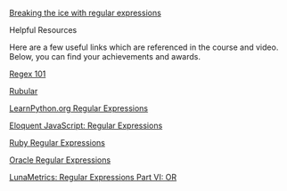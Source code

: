 [Breaking the ice with regular expressions](https://www.codeschool.com/account/courses/breaking-the-ice-with-regular-expressions)

Helpful Resources

Here are a few useful links which are referenced in the course and video. Below, you can find your achievements and awards.









[Regex 101](https://regex101.com/)

[Rubular](http://rubular.com/)

[LearnPython.org Regular Expressions](http://www.learnpython.org/en/Regular_Expressions)

[Eloquent JavaScript: Regular Expressions](http://eloquentjavascript.net/09_regexp.html)

[Ruby Regular Expressions](http://doc.infosnel.nl/ruby_regular_expressions.html)

[Oracle Regular Expressions](https://www.safaribooksonline.com/library/view/oracle-regular-expressions/0596006012/)

[LunaMetrics: Regular Expressions Part VI: OR](http://www.lunametrics.com/blog/2006/10/04/regular-expressions-part-vi-or/)